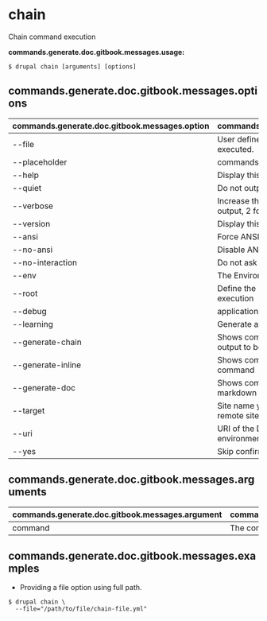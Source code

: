 # chain
Chain command execution

**commands.generate.doc.gitbook.messages.usage:**
```
$ drupal chain [arguments] [options]
```

## commands.generate.doc.gitbook.messages.options
commands.generate.doc.gitbook.messages.option | commands.generate.doc.gitbook.messages.details
-------|-------------
--file | User defined file containing commands to get executed.
--placeholder | commands.chain.options.placeholder
--help | Display this help message
--quiet | Do not output any message
--verbose | Increase the verbosity of messages: 1 for normal output, 2 for more verbose output and 3 for debug
--version | Display this application version
--ansi | Force ANSI output
--no-ansi | Disable ANSI output
--no-interaction | Do not ask any interactive question
--env | The Environment name
--root | Define the Drupal root to be used in command execution
--debug | application.options.debug
--learning | Generate a verbose code output
--generate-chain | Shows command options and arguments as yaml output to be used in chain command
--generate-inline | Shows command options and arguments as inline command
--generate-doc | Shows command options and arguments as markdown
--target | Site name you want to interact with (for local or remote sites)
--uri | URI of the Drupal site to use (for multi-site environments or when running on an alternate port)
--yes | Skip confirmation and proceed

## commands.generate.doc.gitbook.messages.arguments
commands.generate.doc.gitbook.messages.argument | commands.generate.doc.gitbook.messages.details
---------|-------------
command | The command to execute

## commands.generate.doc.gitbook.messages.examples
* Providing a file option using full path.
```
$ drupal chain \
  --file="/path/to/file/chain-file.yml"

```
